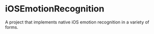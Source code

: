 # iOSEmotionRecognition
A project that implements native iOS emotion recognition in a variety of forms.
